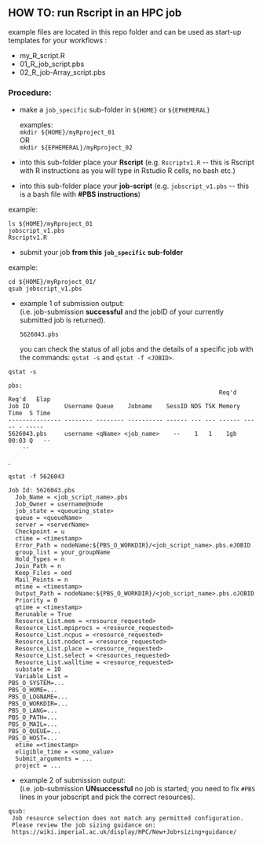 ## HOW TO: run Rscript in an HPC job

example files are located in this repo folder and can be used as start-up templates for your workflows :

- my_R_script.R  
- 01_R_job_script.pbs  
- 02_R_job-Array_script.pbs    

### Procedure:

- make a `job_specific` sub-folder in `${HOME}` or `${EPHEMERAL}`

  examples:  
 `mkdir ${HOME}/myRproject_01`  
  OR  
 `mkdir ${EPHEMERAL}/myRproject_02`  

- into this sub-folder place your **Rscript** (e.g. `Rscriptv1.R` -- this is Rscript with R instructions as you will type in Rstudio R cells, no bash etc.)
- into this sub-folder place your **job-script** (e.g. `jobscript_v1.pbs` -- this is a bash file with **#PBS instructions**)  

example:
```
ls ${HOME}/myRproject_01
jobscript_v1.pbs
Rscriptv1.R
```

- submit your job **from this `job_specific` sub-folder**

example:
```
cd ${HOME}/myRproject_01/
qsub jobscript_v1.pbs
```
- example 1 of submission output:  
(i.e. job-submission **successful** and the jobID of your currently submitted job is returned).  

  ```
  5626043.pbs
  ```

  you can check the status of all jobs and the details of a specific job with the commands:
  `qstat -s` and `qstat -f <JOBID>`.



```
qstat -s

pbs:
                                                            Req'd  Req'd   Elap
Job ID          Username Queue    Jobname    SessID NDS TSK Memory Time  S Time
--------------- -------- -------- ---------- ------ --- --- ------ ----- - -----
5626043.pbs     username <qName> <job_name>    --    1   1    1gb 00:03 Q   --
    --
```

.

```
qstat -f 5626043

Job Id: 5626043.pbs
  Job_Name = <job_script_name>.pbs
  Job_Owner = username@node
  job_state = <queueing_state>
  queue = <queueName>
  server = <serverName>
  Checkpoint = u
  ctime = <timestamp>
  Error_Path = nodeName:${PBS_O_WORKDIR}/<job_script_name>.pbs.eJOBID
  group_list = your_groupName
  Hold_Types = n
  Join_Path = n
  Keep_Files = oed
  Mail_Points = n
  mtime = <timestamp>
  Output_Path = nodeName:${PBS_O_WORKDIR}/<job_script_name>.pbs.oJOBID
  Priority = 0
  qtime = <timestamp>
  Rerunable = True
  Resource_List.mem = <resource_requested>
  Resource_List.mpiprocs = <resource_requested>
  Resource_List.ncpus = <resource_requested>
  Resource_List.nodect = <resource_requested>
  Resource_List.place = <resource_requested>
  Resource_List.select = <resources_requested>
  Resource_List.walltime = <resource_requested>
  substate = 10
  Variable_List =
PBS_O_SYSTEM=...
PBS_O_HOME=...
PBS_O_LOGNAME=...
PBS_O_WORKDIR=...
PBS_O_LANG=...
PBS_O_PATH=...
PBS_O_MAIL=...
PBS_O_QUEUE=...
PBS_O_HOST=...
  etime =<timestamp>
  eligible_time = <some_value>
  Submit_arguments = ...
  project = ...

```

- example 2 of submission output:  
(i.e. job-submission **UNsuccessful** no job is started; you need to fix `#PBS` lines in your jobscript and pick the correct resources).
```
qsub:
 Job resource selection does not match any permitted configuration.
 Please review the job sizing guidance on:
 https://wiki.imperial.ac.uk/display/HPC/New+Job+sizing+guidance/
```

